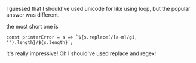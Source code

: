 I guessed that I should've used unicode for like using loop, but the popular answer was different.

the most short one is
```
const printerError = s => `${s.replace(/[a-m]/gi, "").length}/${s.length}`;
```

it's really impressive! Oh I should've used replace and regex!
